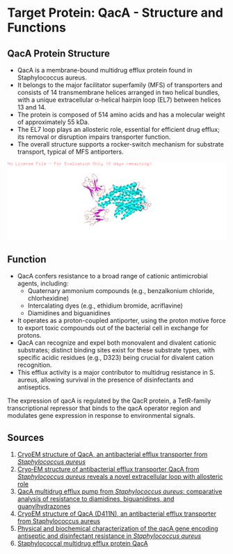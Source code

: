 # Target Protein: QacA - Structure and Functions

## QacA Protein Structure 
* QacA is a membrane-bound multidrug efflux protein found in Staphylococcus aureus.
* It belongs to the major facilitator superfamily (MFS) of transporters and consists of 14 transmembrane helices arranged in two helical bundles, with a unique extracellular α-helical hairpin loop (EL7) between 
helices 13 and 14. 
* The protein is composed of 514 amino acids and has a molecular weight of approximately 55 kDa.
* The EL7 loop plays an allosteric role, essential for efficient drug efflux; its removal or disruption impairs
transporter function.
* The overall structure supports a rocker-switch mechanism for substrate transport, typical of MFS
antiporters.

<img src="../../images/protein_and_ligands/7y58_image.png">

## Function
* QacA confers resistance to a broad range of cationic antimicrobial agents, including:
    * Quaternary ammonium compounds (e.g., benzalkonium chloride, chlorhexidine)
    * Intercalating dyes (e.g., ethidium bromide, acriflavine)
    * Diamidines and biguanidines 
* It operates as a proton-coupled antiporter, using the proton motive force to export toxic compounds
out of the bacterial cell in exchange for protons.
* QacA can recognize and expel both monovalent and divalent cationic substrates; distinct binding sites
exist for these substrate types, with specific acidic residues (e.g., D323) being crucial for divalent cation
recognition.
* This efflux activity is a major contributor to multidrug resistance in S. aureus, allowing survival in the
presence of disinfectants and antiseptics.

The expression of qacA is regulated by the QacR protein, a TetR-family transcriptional repressor that binds to the qacA operator region and modulates gene expression in response to environmental signals.

## Sources
1. [CryoEM structure of QacA, an antibacterial efflux transporter from _Staphylococcus aureus_
](https://www.biorxiv.org/content/10.1101/2022.07.09.499445v1.full)
2. [Cryo‐EM structure of antibacterial efflux transporter QacA from _Staphylococcus aureus_ reveals a novel extracellular loop with allosteric role
](https://www.embopress.org/doi/full/10.15252/embj.2023113418)
3. [QacA multidrug efflux pump from _Staphylococcus aureus_: comparative analysis of resistance to diamidines, biguanidines, and guanylhydrazones
](https://pubmed.ncbi.nlm.nih.gov/9527814/)
4. [CryoEM structure of QacA (D411N), an antibacterial efflux transporter from Staphylococcus aureus](https://www.rcsb.org/structure/7Y58)
5. [Physical and biochemical characterization of the qacA gene encoding antiseptic and disinfectant resistance in _Staphylococcus aureus_
](https://pubmed.ncbi.nlm.nih.gov/2778425/)
6. [Staphylococcal multidrug efflux protein QacA
](https://pubmed.ncbi.nlm.nih.gov/11321569/)